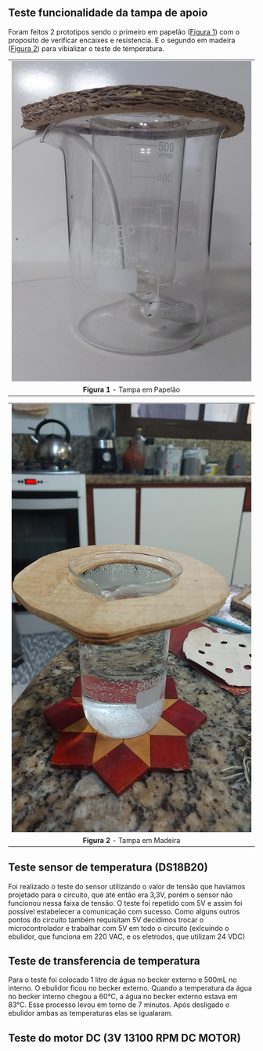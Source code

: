 ## Teste funcionalidade da tampa de apoio
Foram feitos 2 prototipos sendo o primeiro em papelão ([Figura 1](#fig-tampa-em-papelao)) com o proposito de verificar encaixes e resistencia. E o segundo em madeira ([Figura 2](#fig-tampa-em-madeira)) para vibializar o teste de temperatura.

||
|:-:|
|![Tampa em Papelão](./assets/prototipo_tampa_v1.jpg)|
|<a id="fig-tampa-em-papelao">**Figura 1** - Tampa em Papelão </a>|

||
|:-:|
|![Tampa em Madeira](./assets/prototipo_tampa_v2.jpg)|
|<a id="fig-tampa-em-madeira">**Figura 2** - Tampa em Madeira </a>|

## Teste sensor de temperatura (DS18B20)

Foi realizado o teste do sensor utilizando o valor de tensão que haviamos projetado para o circuito, que até então era 3,3V, porém o sensor não funcionou nessa faixa de tensão. O teste foi repetido com 5V e assim foi possível estabelecer a comunicação com sucesso. Como alguns outros pontos do circuito também requisitam 5V decidimos trocar o microcontrolador e trabalhar com 5V em todo o circuito (exlcuindo o ebulidor, que funciona em 220 VAC, e os eletrodos, que utilizam 24 VDC) 

## Teste de transferencia de temperatura
Para o teste foi colocado 1 litro de água no becker externo e 500mL no interno. O ebulidor ficou no becker externo. Quando a temperatura da água no becker interno chegou a 60°C, a água no becker externo estava em 83°C.
Esse processo levou em torno de 7 minutos. Após desligado o ebulidor ambas as temperaturas elas se igualaram.

## Teste do motor DC (3V 13100 RPM DC MOTOR)
